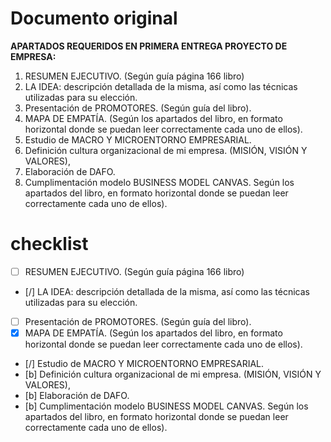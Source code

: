 # Documento original
**APARTADOS REQUERIDOS EN PRIMERA ENTREGA PROYECTO DE EMPRESA:**

1. RESUMEN EJECUTIVO. (Según guía página 166 libro)
2. LA IDEA: descripción detallada de la misma, así como las técnicas utilizadas para su elección.
3. Presentación de PROMOTORES. (Según guía del libro).
4. MAPA DE EMPATÍA. (Según los apartados del libro, en formato horizontal donde se puedan leer correctamente cada uno de ellos).
5. Estudio de MACRO Y MICROENTORNO EMPRESARIAL.
6. Definición cultura organizacional de mi empresa. (MISIÓN, VISIÓN Y VALORES),
7. Elaboración de DAFO.
8. Cumplimentación modelo BUSINESS MODEL CANVAS. Según los apartados del libro, en formato horizontal donde se puedan leer correctamente cada uno de ellos).

# checklist
- [ ] RESUMEN EJECUTIVO. (Según guía página 166 libro)
- [/] LA IDEA: descripción detallada de la misma, así como las técnicas utilizadas para su elección.
- [ ] Presentación de PROMOTORES. (Según guía del libro).
- [x] MAPA DE EMPATÍA. (Según los apartados del libro, en formato horizontal donde se puedan leer correctamente cada uno de ellos).
- [/] Estudio de MACRO Y MICROENTORNO EMPRESARIAL.
- [b] Definición cultura organizacional de mi empresa. (MISIÓN, VISIÓN Y VALORES),
- [b] Elaboración de DAFO.
- [b] Cumplimentación modelo BUSINESS MODEL CANVAS. Según los apartados del libro, en formato horizontal donde se puedan leer correctamente cada uno de ellos).